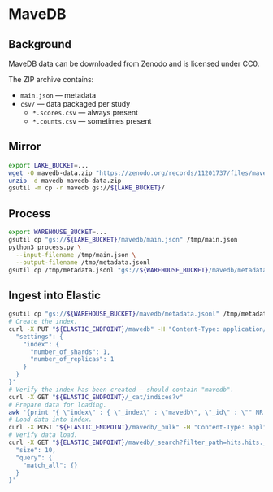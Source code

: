 # MaveDB

## Background

MaveDB data can be downloaded from Zenodo and is licensed under CC0.

The ZIP archive contains:

- `main.json` — metadata
- `csv/` — data packaged per study
  - `*.scores.csv` — always present
  - `*.counts.csv` — sometimes present

## Mirror

```bash
export LAKE_BUCKET=...
wget -O mavedb-data.zip "https://zenodo.org/records/11201737/files/mavedb-data.20240520.zip?download=1"
unzip -d mavedb mavedb-data.zip
gsutil -m cp -r mavedb gs://${LAKE_BUCKET}/
```

## Process

```bash
export WAREHOUSE_BUCKET=...
gsutil cp "gs://${LAKE_BUCKET}/mavedb/main.json" /tmp/main.json
python3 process.py \
  --input-filename /tmp/main.json \
  --output-filename /tmp/metadata.jsonl
gsutil cp /tmp/metadata.jsonl "gs://${WAREHOUSE_BUCKET}/mavedb/metadata.jsonl"
```

## Ingest into Elastic

```bash
gsutil cp "gs://${WAREHOUSE_BUCKET}/mavedb/metadata.jsonl" /tmp/metadata.json
# Create the index.
curl -X PUT "${ELASTIC_ENDPOINT}/mavedb" -H "Content-Type: application/json" -d'{
  "settings": {
    "index": {
      "number_of_shards": 1,
      "number_of_replicas": 1
    }
  }
}'
# Verify the index has been created – should contain "mavedb".
curl -X GET "${ELASTIC_ENDPOINT}/_cat/indices?v"
# Prepare data for loading.
awk '{print "{ \"index\" : { \"_index\" : \"mavedb\", \"_id\" : \"" NR "\" } }"; print}' /tmp/metadata.jsonl > /tmp/formatted_metadata.jsonl
# Load data into index.
curl -X POST "${ELASTIC_ENDPOINT}/mavedb/_bulk" -H "Content-Type: application/x-ndjson" --data-binary @/tmp/formatted_metadata.jsonl
# Verify data load.
curl -X GET "${ELASTIC_ENDPOINT}/mavedb/_search?filter_path=hits.hits._source" -H "Content-Type: application/json" -d'{
  "size": 10,
  "query": {
    "match_all": {}
  }
}'
```
